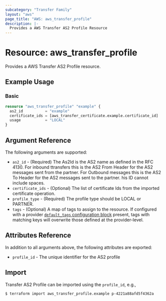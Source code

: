 ```yaml
---
subcategory: "Transfer Family"
layout: "aws"
page_title: "AWS: aws_transfer_profile"
description: |-
  Provides a AWS Transfer AS2 Profile Resource
---
```


# Resource: aws_transfer_profile

Provides a AWS Transfer AS2 Profile resource.

## Example Usage

### Basic

```terraform
resource "aws_transfer_profile" "example" {
  as2_id          = "example"
  certificate_ids = [aws_transfer_certificate.example.certificate_id]
  usage           = "LOCAL"
}
```

## Argument Reference

The following arguments are supported:

* `as2_id` - (Required) The As2Id is the AS2 name as defined in the RFC 4130. For inbound ttransfers this is the AS2 From Header for the AS2 messages sent from the partner. For Outbound messages this is the AS2 To Header for the AS2 messages sent to the partner. his ID cannot include spaces.
* `certificate_ids` - (Optional) The list of certificate Ids from the imported certificate operation.
* `profile_type` - (Required) The profile type should be LOCAL or PARTNER.
* `tags` - (Optional) A map of tags to assign to the resource. If configured with a provider [`default_tags` configuration block](https://registry.terraform.io/providers/hashicorp/aws/latest/docs#default_tags-configuration-block) present, tags with matching keys will overwrite those defined at the provider-level.

## Attributes Reference

In addition to all arguments above, the following attributes are exported:

* `profile_id`  - The unique identifier for the AS2 profile

## Import

Transfer AS2 Profile can be imported using the `profile_id`, e.g.,

```
$ terraform import aws_transfer_profile.example p-4221a88afd5f4362a
```
